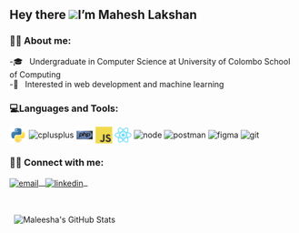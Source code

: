 <h2>Hey there <img src="https://raw.githubusercontent.com/iampavangandhi/iampavangandhi/master/gifs/Hi.gif" height="25px">I’m Mahesh Lakshan </h2>
<h3 algin="left">👩‍💻 About me: </h3>
-🎓 &nbsp; Undergraduate in Computer Science at University of Colombo School of Computing <br>
-🌱 &nbsp; Interested in web development and machine learning
<h3 align="left">💻Languages and Tools:</h3>
<p align="left">
    <!-- Python -->
    <img align="center" src="https://raw.githubusercontent.com/devicons/devicon/master/icons/python/python-original.svg" alt="python" width="30" height="30"/>
    <!-- C++ -->
    <img align="center" src="https://brandslogos.com/wp-content/uploads/thumbs/c-logo-vector.svg" alt="cplusplus" width="30" height="30"/>
    <!-- PHP -->
    <img align="center" src="https://raw.githubusercontent.com/devicons/devicon/master/icons/php/php-original.svg" alt="php" width="30" height="30"/>
    <!-- JavaScript -->
    <img align="center" src="https://raw.githubusercontent.com/devicons/devicon/master/icons/javascript/javascript-original.svg" alt="javascript" width="30" height="30"/>
    <!--React-->
    <img align="center" src="https://raw.githubusercontent.com/devicons/devicon/master/icons/react/react-original.svg" alt="react" width="30" height="30" />
    <!--Node-->
    <img align="center" src="https://upload.wikimedia.org/wikipedia/commons/d/d9/Node.js_logo.svg" alt="node" width="30" height="30" />
    <!-- Postman -->
    <img align="center" src="https://www.vectorlogo.zone/logos/getpostman/getpostman-icon.svg" alt="postman" width="30" height="30"/>
    <!-- Figma -->
    <img align="center" src="https://www.vectorlogo.zone/logos/figma/figma-icon.svg" alt="figma" width="30" height="30" />
    <!--git -->
    <img align="center" src="https://avatars.githubusercontent.com/u/18133?s=200&v=4" alt="git" width="30" height="30" />
</p>
<h3 align="left">🤝🏻 Connect with me:</h3>
<p align="left">
    <!-- email -->
    <a href="mailto:maheshlakshan766@gmail.com" target="_blank">
     <img align="center" src="https://www.freepnglogos.com/uploads/logo-gmail-png/logo-gmail-png-gmail-icon-download-png-and-vector-1.png" alt="email" height="30"            width="30" /> &nbsp;
    </a>
    <!-- linkedin   -->
    <a href="https://www.linkedin.com/in/mahesh-lakshan" target="_blank">
     <img align="center" src="https://raw.githubusercontent.com/rahuldkjain/github-profile-readme-generator/master/src/images/icons/Social/linked-in-alt.svg"                  alt="linkedin" height="30" width="30" /> &nbsp;
    </a>
</p>
<!--  <summary>:zap: GitHub Stats</summary>  -->
<br/>
<p>&nbsp;
 <img  align="center" alt="Maleesha's GitHub Stats" src="https://github-readme-stats.vercel.app/api?username=MaleeshaGunarathna&show_icons=true&hide_border=true" />





<!-- <br/>
<p>&nbsp;<img align="center" src="https://github-readme-stats.vercel.app/api?username=mahe077&theme=vue&show_icons=true&locale=en" alt="mahe077" /></p> -->

<!--
![Top Langs](https://github-readme-stats.vercel.app/api/top-langs/?username=mahe077&layout=compact&theme=vue)
<!--
**Mahe077/Mahe077** is a ✨ _special_ ✨ repository because its `README.md` (this file) appears on your GitHub profile.

Here are some ideas to get you started:

- 🔭 I’m currently working on ...
- 🌱 I’m currently learning ...
- 👯 I’m looking to collaborate on ...
- 🤔 I’m looking for help with ...
- 💬 Ask me about ...
- 📫 How to reach me: ...
- 😄 Pronouns: ...
- ⚡ Fun fact: ...
-->
